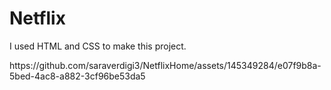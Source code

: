 # Netflix

<p>I used HTML and CSS to make this project.</p>
https://github.com/saraverdigi3/NetflixHome/assets/145349284/e07f9b8a-5bed-4ac8-a882-3cf96be53da5

